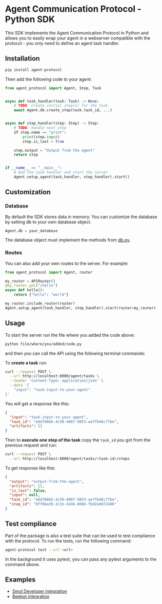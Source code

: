 # Agent Communication Protocol - Python SDK

This SDK implements the Agent Communication Protocol in Python and allows you to easily wrap your agent in a webserver compatible with the protocol - you only need to define an agent task handler.

## Installation

```sh
pip install agent-protocol
```

Then add the following code to your agent:

```python
from agent_protocol import Agent, Step, Task


async def task_handler(task: Task) -> None:
    # TODO: Create initial step(s) for the task
    await Agent.db.create_step(task.task_id, ...)


async def step_handler(step: Step) -> Step:
    # TODO: handle next step
    if step.name == "print":
        print(step.input)
        step.is_last = True

    step.output = "Output from the agent"
    return step


if __name__ == "__main__":
    # Add the task handler and start the server
    Agent.setup_agent(task_handler, step_handler).start()
```

## Customization

### Database

By default the SDK stores data in memory. You can customize the database by setting db to your own database object.

```python
Agent.db = your_database
```

The database object must implement the methods from [db.py](./agent/python/db.py).

### Routes

You can also add your own routes to the server. For example:

```python
from agent_protocol import Agent, router

my_router = APIRouter()
@my_router.get("/hello")
async def hello():
    return {"hello": "world"}

my_router.include_router(router)
Agent.setup_agent(task_handler, step_handler).start(router=my_router)
```

## Usage

To start the server run the file where you added the code above:

```sh
python file/where/you/added/code.py
```

and then you can call the API using the following terminal commands:

To **create a task** run:

```sh
curl --request POST \
  --url http://localhost:8000/agent/tasks \
  --header 'Content-Type: application/json' \
  --data '{
	"input": "task-input-to-your-agent"
}'
```

You will get a response like this:

```json
{
  "input": "task-input-to-your-agent",
  "task_id": "e6d768bb-4c50-4007-9853-aeffb46c77be",
  "artifacts": []
}
```

Then to **execute one step of the task** copy the `task_id` you got from the previous request and run:

```sh
curl --request POST \
  --url http://localhost:8000/agent/tasks/<task-id>/steps
```

To get response like this:

```json
{
  "output": "output-from-the-agent",
  "artifacts": [],
  "is_last": false,
  "input": null,
  "task_id": "e6d768bb-4c50-4007-9853-aeffb46c77be",
  "step_id": "8ff8ba39-2c3e-4246-8086-fbd2a897240b"
}
```

## Test compliance

Part of the package is also a test suite that can be used to test compliance with the protocol. To run the tests, run the following command:

```sh
agent-protocol test --url <url>
```

In the background it uses pytest, you can pass any pytest arguments to the command above.

## Examples

- [Smol Developer integration](./examples/smol_developer.py)
- [Beebot integration](https://github.com/AutoPackAI/beebot/pull/3)
